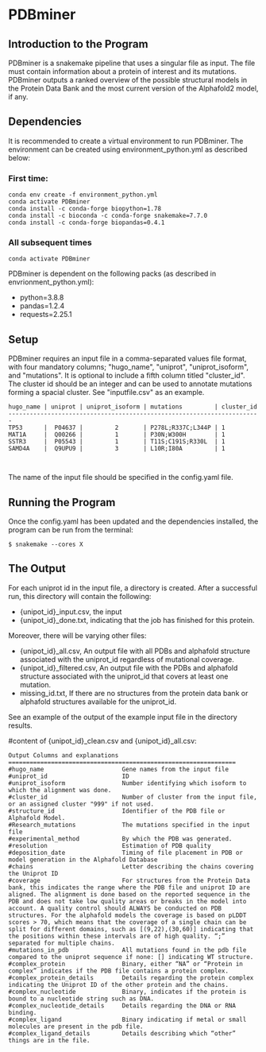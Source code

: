 # PDBminer

## Introduction to the Program 
PDBminer is a snakemake pipeline that uses a singular file as input. The file must contain information about a protein of interest and its mutations. 
PDBminer outputs a ranked overview of the possible structural models in the Protein Data Bank and the most current version of the Alphafold2 model, if any.

## Dependencies

It is recommended to create a virtual environment to run PDBminer. The environment can be created using environment_python.yml as described below:

### First time:

```
conda env create -f environment_python.yml 
conda activate PDBminer
conda install -c conda-forge biopython=1.78
conda install -c bioconda -c conda-forge snakemake=7.7.0
conda install -c conda-forge biopandas=0.4.1
```

### All subsequent times

```
conda activate PDBminer
```

PDBminer is dependent on the following packs (as described in envrionment_python.yml):

* python=3.8.8
* pandas=1.2.4
* requests=2.25.1

## Setup
PDBminer requires an input file in a comma-separated values file format, with four mandatory columns; "hugo_name", "uniprot", "uniprot_isoform", and "mutations". It is optional to include a fifth column titled "cluster_id". 
The cluster id should be an integer and can be used to annotate mutations forming a spacial cluster. See "inputfile.csv" as an example. 

```
hugo_name | uniprot | uniprot_isoform | mutations         | cluster_id
-----------------------------------------------------------------------
TP53      |  P04637 |         2       | P278L;R337C;L344P | 1
MAT1A     |  Q00266 |         1       | P30N;W300H        | 1
SSTR3     |  P05543 |         1       | T11S;C191S;R330L  | 1
SAMD4A    |  Q9UPU9 |         3       | L10R;I80A         | 1

        
```
The name of the input file should be specified in the config.yaml file. 

## Running the Program
Once the config.yaml has been updated and the dependencies installed, the program can be run from the terminal:
```
$ snakemake --cores X
```

## The Output
For each uniprot id in the input file, a directory is created. After a successful run, this directory will contain the following: 

* {unipot_id}_input.csv, the input
* {unipot_id}_done.txt, indicating that the job has finished for this protein.

Moreover, there will be varying other files: 

* {unipot_id}_all.csv, An output file with all PDBs and alphafold structure associated with the uniprot_id regardless of mutational coverage.
* {unipot_id}_filtered.csv, An output file with the PDBs and alphafold structure associated with the uniprot_id that covers at least one mutation.
* missing_id.txt, If there are no structures from the protein data bank or alphafold structures available for the uniprot_id.

See an example of the output of the example input file in the directory results.

#content of {unipot_id}_clean.csv and {unipot_id}_all.csv:

```
Output Columns and explanations
================================================================
#hugo_name                      Gene names from the input file
#uniprot_id                     ID 
#uniprot_isoform                Number identifying which isoform to which the alignment was done. 
#cluster_id                     Number of cluster from the input file, or an assigned cluster "999" if not used. 
#structure_id                   Identifier of the PDB file or Alphafold Model.
#Research_mutations             The mutations specified in the input file
#experimental_method            By which the PDB was generated.
#resolution                     Estimation of PDB quality
#deposition_date                Timing of file placement in PDB or model generation in the Alphafold Database
#chains                         Letter describing the chains covering the Uniprot ID 
#coverage                       For structures from the Protein Data bank, this indicates the range where the PDB file and uniprot ID are aligned. The alignment is done based on the reported sequence in the PDB and does not take low quality areas or breaks in the model into account. A quality control should ALWAYS be conducted on PDB structures. For the alphafold models the coverage is based on pLDDT scores > 70, which means that the coverage of a single chain can be split for different domains, such as [(9,22),(30,60)] indicating that the positions within these intervals are of high quality. “;” separated for multiple chains.
#mutations_in_pdb               All mutations found in the pdb file compared to the uniprot sequence if none: [] indicating WT structure.
#complex_protein                Binary, either “NA” or “Protein in complex” indicates if the PDB file contains a protein complex.
#complex_protein_details        Details regarding the protein complex indicating the Uniprot ID of the other protein and the chains.
#complex_nucleotide             Binary, indicates if the protein is bound to a nucleotide string such as DNA.
#complex_nucleotide_details     Details regarding the DNA or RNA binding. 
#complex_ligand                 Binary indicating if metal or small molecules are present in the pdb file.
#complex_ligand_details         Details describing which “other” things are in the file.

```
